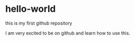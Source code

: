 # hello-world
this is my first github repository

I am very excited to be on github and learn how to use this. 

